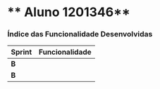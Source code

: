** Aluno 1201346**
===============================


### Índice das Funcionalidade Desenvolvidas ###

| Sprint | Funcionalidade                   |
|--------|----------------------------------|
| **B**  |  |
| **B**  |  |

